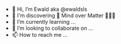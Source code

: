 - 👋 Hi, I’m Ewald aka @ewaldsls
- 👀 I'm discovering 🌟 Mind over Matter 🙍🏻‍♂️
- 🌱 I’m currently learning ...
- 💞️ I’m looking to collaborate on ...
- 📫 How to reach me ...

<!---
ewaldsls/ewaldsls is a ✨ special ✨ repository because its `README.md` (this file) appears on your GitHub profile.
You can click the Preview link to take a look at your changes.
--->
